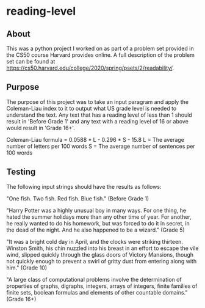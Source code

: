 # reading-level

## About
This was a python project I worked on as part of a problem set provided in the CS50 course Harvard provides online. A full description of the problem set can be found at https://cs50.harvard.edu/college/2020/spring/psets/2/readability/.

## Purpose
The purpose of this project was to take an input paragram and apply the Coleman-Liau index to it to output what US grade level
is needed to understand the text. Any text that has a reading level of less than 1 should result in 'Before Grade 1' and any text
with a reading level of 16 or above would result in 'Grade 16+'.

Coleman-Liau formula = 0.0588 * L - 0.296 * S - 15.8
L = The average number of letters per 100 words
S = The average number of sentences per 100 words

## Testing
The following input strings should have the results as follows:

"One fish. Two fish. Red fish. Blue fish." (Before Grade 1)

"Harry Potter was a highly unusual boy in many ways. For one thing, he hated the summer holidays more than any other time of year. For another, he really wanted to do his homework, but was forced to do it in secret, in the dead of the night. And he also happened to be a wizard." (Grade 5)

"It was a bright cold day in April, and the clocks were striking thirteen. Winston Smith, his chin nuzzled into his breast in an effort to escape the vile wind, slipped quickly through the glass doors of Victory Mansions, though not quickly enough to prevent a swirl of gritty dust from entering along with him." (Grade 10)

"A large class of computational problems involve the determination of properties of graphs, digraphs, integers, arrays of integers, finite families of finite sets, boolean formulas and elements of other countable domains." (Grade 16+)

